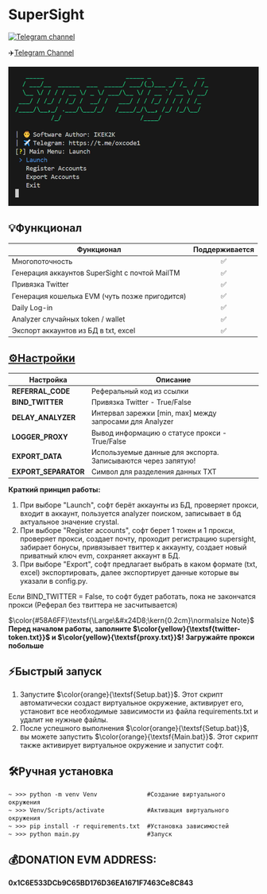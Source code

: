 # SuperSight
[![Telegram channel](https://img.shields.io/endpoint?url=https://runkit.io/damiankrawczyk/telegram-badge/branches/master?url=https://t.me/oxcode1)](https://t.me/oxcode1)

✈️[Telegram Channel](https://t.me/oxcode1)

![img1](data/demo/demo.png)

## 💡Функционал  
| Функционал                                                     | Поддерживается  |
|----------------------------------------------------------------|:---------------:|
| Многопоточность                                                |        ✅       |
| Генерация аккаунтов SuperSight с почтой MailTM                 |        ✅       |
| Привязка Twitter                                               |        ✅       |
| Генерация кошелька EVM (чуть позже пригодится)                 |        ✅       |
| Daily Log-in                                                   |        ✅       |
| Analyzer случайных token / wallet                              |        ✅       |
| Экспорт аккаунтов из БД в txt, excel                           |        ✅       |

## [⚙️Настройки](https://github.com/NikeAK/SuperSight/blob/main/data/config.py)
| Настройка             | Описание                                                        |
|-----------------------|-----------------------------------------------------------------|
| **REFERRAL_CODE**     | Реферальный код из ссылки                                       |
| **BIND_TWITTER**      | Привязка Twitter - True/False                                   |
| **DELAY_ANALYZER**    | Интервал зарежки [min, max] между запросами для Analyzer        |
| **LOGGER_PROXY**      | Вывод информацию о статусе прокси - True/False                  |
| **EXPORT_DATA**       | Используемые данные для экспорта. Записываются через запятую!   |
| **EXPORT_SEPARATOR**  | Символ для разделения данных TXT                                |

**Краткий принцип работы:**
1. При выборе "Launch", софт берёт аккаунты из БД, проверяет прокси, входит в аккаунт, пользуется analyzer поиском, записывает в бд актуальное значение crystal.
2. При выборе "Register accounts", софт берет 1 токен и 1 прокси, проверяет прокси, создает почту, проходит регистрацию supersight, забирает бонусы, привязывает твиттер к аккаунту, создает новый приватный ключ evm, сохраняет аккаунт в БД.
3. При выборе "Export", софт предлагает выбрать в каком формате (txt, excel) экспортировать, далее экспортирует данные которые вы указали в config.py.

Если BIND_TWITTER = False, то софт будет работать, пока не закончатся прокси (Реферал без твиттера не засчитывается)

$\color{#58A6FF}\textsf{\Large\&#x24D8;\kern{0.2cm}\normalsize Note}$
**Перед началом работы, заполните $\color{yellow}{\textsf{twitter-token.txt}}$ и $\color{yellow}{\textsf{proxy.txt}}$! Загружайте прокси побольше**

## ⚡️Быстрый запуск
1. Запустите $\color{orange}{\textsf{Setup.bat}}$. Этот скрипт автоматически создаст виртуальное окружение, активирует его, установит все необходимые зависимости из файла requirements.txt и удалит не нужные файлы.
2. После успешного выполнения $\color{orange}{\textsf{Setup.bat}}$, вы можете запустить $\color{orange}{\textsf{Main.bat}}$. Этот скрипт также активирует виртуальное окружение и запустит софт.

## 🛠️Ручная установка
```shell
~ >>> python -m venv Venv              #Создание виртуального окружения
~ >>> Venv/Scripts/activate            #Активация виртуального окружения
~ >>> pip install -r requirements.txt  #Установка зависимостей
~ >>> python main.py                   #Запуск
```

## 💰DONATION EVM ADDRESS: 
**0x1C6E533DCb9C65BD176D36EA1671F7463Ce8C843**
